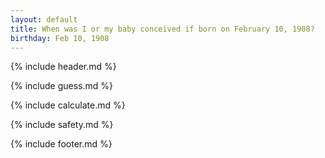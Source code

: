 ```yaml
---
layout: default
title: When was I or my baby conceived if born on February 10, 1908?
birthday: Feb 10, 1908
---
```


{% include header.md %}

{% include guess.md %}

{% include calculate.md %}

{% include safety.md %}

{% include footer.md %}



